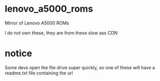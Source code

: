# lenovo_a5000_roms
Mirror of Lenovo A5000 ROMs

I do not own these, they are from these slow ass CDN

# notice
Some devs open the file drive super quickly, so one of these will have a readme.txt file containing the url
